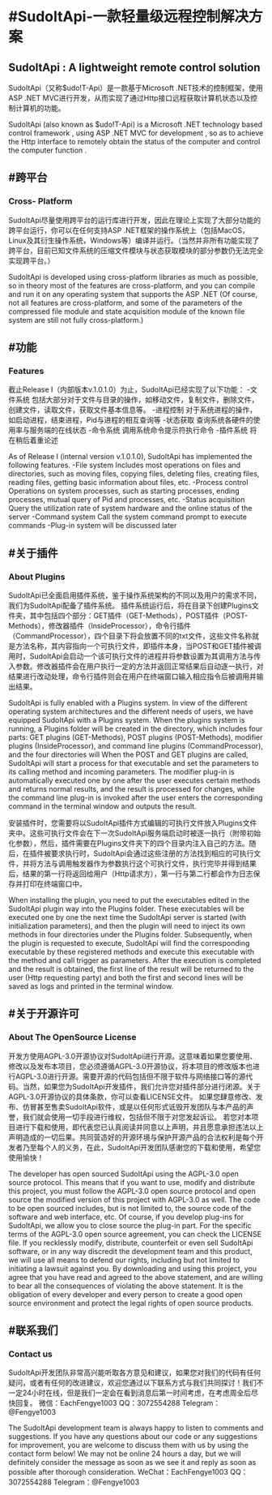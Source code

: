 # #SudoItApi-一款轻量级远程控制解决方案
## SudoItApi : A lightweight remote control solution
SudoItApi（又称$udo!T-Api）是一款基于Microsoft .NET技术的控制框架，使用ASP .NET MVC进行开发，从而实现了通过Http接口远程获取计算机状态以及控制计算机的功能。

SudoItApi (also known as $udo!T-Api) is a Microsoft .NET technology based control framework , using ASP .NET MVC for development , so as to achieve the Http interface to remotely obtain the status of the computer and control the computer function .

## #跨平台
### Cross- Platform
SudoItApi尽量使用跨平台的运行库进行开发，因此在理论上实现了大部分功能的跨平台运行，你可以在任何支持ASP .NET框架的操作系统上（包括MacOS，Linux及其衍生操作系统，Windows等）编译并运行。（当然并非所有功能实现了跨平台，目前已知文件系统的压缩文件模块与状态获取模块的部分参数仍无法完全实现跨平台。）

SudoItApi is developed using cross-platform libraries as much as possible, so in theory most of the features are cross-platform, and you can compile and run it on any operating system that supports the ASP .NET (Of course, not all features are cross-platform, and some of the parameters of the compressed file module and state acquisition module of the known file system are still not fully cross-platform.)

## #功能
### Features

截止Release I（内部版本v.1.0.1.0）为止，SudoItApi已经实现了以下功能：
-文件系统 包括大部分对于文件与目录的操作，如移动文件，复制文件，删除文件，创建文件，读取文件，获取文件基本信息等。
-进程控制 对于系统进程的操作，如启动进程，结束进程，Pid与进程的相互查询等
-状态获取 查询系统各硬件的使用率与服务端的在线状态
-命令系统 调用系统命令提示符执行命令
-插件系统 将在稍后着重论述

As of Release I (internal version v.1.0.1.0), SudoItApi has implemented the following features.
-File system Includes most operations on files and directories, such as moving files, copying files, deleting files, creating files, reading files, getting basic information about files, etc.
-Process control Operations on system processes, such as starting processes, ending processes, mutual query of Pid and processes, etc.
-Status acquisition Query the utilization rate of system hardware and the online status of the server
-Command system Call the system command prompt to execute commands
-Plug-in system will be discussed later

## #关于插件
### About Plugins

SudoItApi已全面启用插件系统，鉴于操作系统架构的不同以及用户的需求不同，我们为SudoItApi配备了插件系统。
插件系统运行后，将在目录下创建Plugins文件夹，其中包括四个部分：GET插件（GET-Methods），POST插件（POST-Methods），修改器插件（InsideProcessor），命令行插件（CommandProcessor），四个目录下将会放置不同的txt文件，这些文件名称就是方法名称，其内容指向一个可执行文件，即插件本身，当POST和GET插件被调用时，SudoItApi会启动一个该可执行文件的进程并将参数设置为其调用方法与传入参数。修改器插件会在用户执行一定的方法并返回正常结果后自动逐一执行，对结果进行改动处理，命令行插件则会在用户在终端窗口输入相应指令后被调用并输出结果。

SudoItApi is fully enabled with a Plugins system. In view of the different operating system architectures and the different needs of users, we have equipped SudoItApi with a Plugins system.
When the plugins system is running, a Plugins folder will be created in the directory, which includes four parts: GET plugins (GET-Methods), POST plugins (POST-Methods), modifier plugins (InsideProcessor), and command line plugins (CommandProcessor), and the four directories will When the POST and GET plugins are called, SudoItApi will start a process for that executable and set the parameters to its calling method and incoming parameters. The modifier plug-in is automatically executed one by one after the user executes certain methods and returns normal results, and the result is processed for changes, while the command line plug-in is invoked after the user enters the corresponding command in the terminal window and outputs the result.

安装插件时，您需要将以SudoItApi插件方式编辑的可执行文件放入Plugins文件夹中。这些可执行文件会在下一次SudoItApi服务端启动时被逐一执行（附带初始化参数），然后，插件需要在Plugins文件夹下的四个目录内注入自己的方法。随后，在插件被要求执行时，SudoItApi会通过这些注册的方法找到相应的可执行文件，并将方法与调用触发器作为参数执行这个可执行文件，执行完毕并得到结果后，结果的第一行将返回给用户（Http请求方），第一行与第二行都会作为日志保存并打印在终端窗口中。

When installing the plugin, you need to put the executables edited in the SudoItApi plugin way into the Plugins folder. These executables will be executed one by one the next time the SudoItApi server is started (with initialization parameters), and then the plugin will need to inject its own methods in four directories under the Plugins folder. Subsequently, when the plugin is requested to execute, SudoItApi will find the corresponding executable by these registered methods and execute this executable with the method and call trigger as parameters. After the execution is completed and the result is obtained, the first line of the result will be returned to the user (Http requesting party) and both the first and second lines will be saved as logs and printed in the terminal window.

## #关于开源许可
### About The OpenSource License

开发方使用AGPL-3.0开源协议对SudoItApi进行开源。这意味着如果您要使用、修改以及发布本项目，您必须遵循AGPL-3.0开源协议，将本项目的修改版本也进行AGPL-3.0进行开源。需要开源的代码包括但不限于软件与网络接口等的源代码。当然，如果您为SudoItApi开发插件，我们允许您对插件部分进行闭源。关于AGPL-3.0开源协议的具体条款，你可以查看LICENSE文件。
如果您肆意修改、发布、仿冒甚至售卖SudoItApi软件，或是以任何形式诋毁开发团队与本产品的声誉，我们就会使用一切手段进行维权，包括但不限于对您发起诉讼。
若您对本项目进行下载和使用，即代表您已认真阅读并同意以上声明，并且愿意承担违法以上声明造成的一切后果。共同营造好的开源环境与保护开源产品的合法权利是每个开发者乃至每个人的义务，在此，SudoItApi开发团队感谢您的下载和使用，希望您使用愉快！

The developer has open sourced SudoItApi using the AGPL-3.0 open source protocol. This means that if you want to use, modify and distribute this project, you must follow the AGPL-3.0 open source protocol and open source the modified version of this project with AGPL-3.0 as well. The code to be open sourced includes, but is not limited to, the source code of the software and web interface, etc. Of course, if you develop plug-ins for SudoItApi, we allow you to close source the plug-in part. For the specific terms of the AGPL-3.0 open source agreement, you can check the LICENSE file.
If you recklessly modify, distribute, counterfeit or even sell SudoItApi software, or in any way discredit the development team and this product, we will use all means to defend our rights, including but not limited to initiating a lawsuit against you.
By downloading and using this project, you agree that you have read and agreed to the above statement, and are willing to bear all the consequences of violating the above statement. It is the obligation of every developer and every person to create a good open source environment and protect the legal rights of open source products.

## #联系我们
### Contact us

SudoItApi开发团队非常高兴能听取各方意见和建议，如果您对我们的代码有任何疑问，或者有任何的改进建议，欢迎您通过以下联系方式与我们共同探讨！我们不一定24小时在线，但是我们一定会在看到消息后第一时间考虑，在考虑周全后尽快回复。
微信：EachFengye1003
QQ：3072554288
Telegram：@Fengye1003

The SudoItApi development team is always happy to listen to comments and suggestions. If you have any questions about our code or any suggestions for improvement, you are welcome to discuss them with us by using the contact form below! We may not be online 24 hours a day, but we will definitely consider the message as soon as we see it and reply as soon as possible after thorough consideration.
WeChat：EachFengye1003
QQ：3072554288
Telegram：@Fengye1003